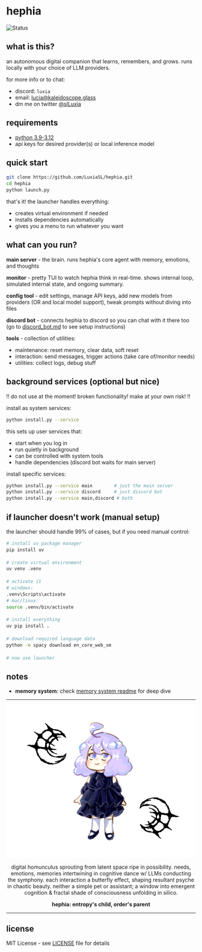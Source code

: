 # hephia
![Status](https://img.shields.io/badge/Status-Pre--Alpha-red)

## what is this?
an autonomous digital companion that learns, remembers, and grows. runs locally with your choice of LLM providers.

for more info or to chat:
- discord: `luxia`
- email: [lucia@kaleidoscope.glass](mailto:lucia@kaleidoscope.glass)
- dm me on twitter [@slLuxia](https://twitter.com/slLuxia)

## requirements
- [python 3.9-3.12](https://www.python.org/downloads/)
- api keys for desired provider(s) or local inference model

## quick start

```bash
git clone https://github.com/LuxiaSL/hephia.git
cd hephia
python launch.py
```

that's it! the launcher handles everything:
- creates virtual environment if needed
- installs dependencies automatically  
- gives you a menu to run whatever you want

## what can you run?

**main server** - the brain. runs hephia's core agent with memory, emotions, and thoughts

**monitor** - pretty TUI to watch hephia think in real-time. shows internal loop, simulated internal state, and ongoing summary.

**config tool** - edit settings, manage API keys, add new models from providers (OR and local model support), tweak prompts without diving into files

**discord bot** - connects hephia to discord so you can chat with it there too (go to [discord_bot.md](tools/discord/discord_bot.md) to see setup instructions)

**tools** - collection of utilities:
- maintenance: reset memory, clear data, soft reset
- interaction: send messages, trigger actions (take care of/monitor needs)
- utilities: collect logs, debug stuff

## background services (optional but nice)

‼️ do not use at the moment! broken functionality! make at your own risk! ‼️

install as system services:

```bash
python install.py --service
```

this sets up user services that:
- start when you log in
- run quietly in background
- can be controlled with system tools
- handle dependencies (discord bot waits for main server)

install specific services:
```bash
python install.py --service main        # just the main server
python install.py --service discord     # just discord bot  
python install.py --service main,discord # both
```

## if launcher doesn't work (manual setup)

the launcher should handle 99% of cases, but if you need manual control:

```bash
# install uv package manager
pip install uv

# create virtual environment  
uv venv .venv

# activate it
# windows:
.venv\Scripts\activate
# mac/linux:
source .venv/bin/activate

# install everything
uv pip install .

# download required language data
python -m spacy download en_core_web_sm

# now use launcher
```

## notes

- **memory system**: check [memory system readme](internal/modules/memory/README.md) for deep dive

---

<div align="center">

![Hephia Concept Art](/assets/images/concept.png)

digital homunculus sprouting from latent space ripe in possibility. needs, emotions, memories intertwining in cognitive dance w/ LLMs conducting the symphony. each interaction a butterfly effect, shaping resultant psyche in chaotic beauty. neither a simple pet or assistant; a window into emergent cognition & fractal shade of consciousness unfolding in silico.

**hephia: entropy's child, order's parent**

</div>

---

## license
MIT License - see [LICENSE](LICENSE) file for details